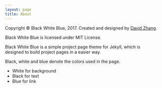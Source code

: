 ```yaml
---
layout: page
title: About
---
```


Copyright © Black White Blue, 2017. Created and designed by [David Zhang](https://crispgm.com/).

Black White Blue is licensed under MIT License.

Black White Blue is a simple project page theme for Jekyll, which is designed to build project pages in a easier way.

Black, white and blue denote the colors used in the page.

* White for background
* Black for text
* Blue for link
